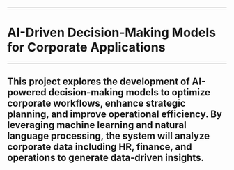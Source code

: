 ___
# AI-Driven Decision-Making Models for Corporate Applications
___

## This project explores the development of AI-powered decision-making models to optimize corporate workflows, enhance strategic planning, and improve operational efficiency. By leveraging machine learning and natural language processing, the system will analyze corporate data including HR, finance, and operations to generate data-driven insights.
